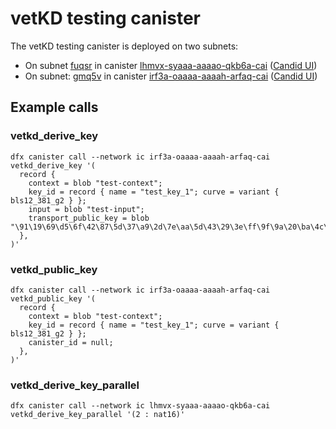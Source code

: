 # vetKD testing canister

The vetKD testing canister is deployed on two subnets:

* On subnet [fuqsr](https://dashboard.internetcomputer.org/subnet/fuqsr-in2lc-zbcjj-ydmcw-pzq7h-4xm2z-pto4i-dcyee-5z4rz-x63ji-nae) in canister [lhmvx-syaaa-aaaao-qkb6a-cai](https://dashboard.internetcomputer.org/canister/lhmvx-syaaa-aaaao-qkb6a-cai) ([Candid UI](https://a4gq6-oaaaa-aaaab-qaa4q-cai.raw.icp0.io/?id=lhmvx-syaaa-aaaao-qkb6a-cai))
* On subnet: [gmq5v](https://dashboard.internetcomputer.org/subnet/gmq5v-hbozq-uui6y-o55wc-ihop3-562wb-3qspg-nnijg-npqp5-he3cj-3ae) in canister [irf3a-oaaaa-aaaah-arfaq-cai](https://dashboard.internetcomputer.org/canister/irf3a-oaaaa-aaaah-arfaq-cai) ([Candid UI](https://a4gq6-oaaaa-aaaab-qaa4q-cai.raw.icp0.io/?id=irf3a-oaaaa-aaaah-arfaq-cai))

## Example calls

### vetkd_derive_key
```
dfx canister call --network ic irf3a-oaaaa-aaaah-arfaq-cai vetkd_derive_key '(
  record {
    context = blob "test-context";
    key_id = record { name = "test_key_1"; curve = variant { bls12_381_g2 } };
    input = blob "test-input";
    transport_public_key = blob "\91\19\69\d5\6f\42\87\5d\37\a9\2d\7e\aa\5d\43\29\3e\ff\9f\9a\20\ba\4c\60\52\3e\70\a6\95\ea\ea\de\b7\21\65\9b\52\a4\9d\74\e6\78\41\ad\19\03\3a\12";
  },
)'
```

### vetkd_public_key
```
dfx canister call --network ic irf3a-oaaaa-aaaah-arfaq-cai vetkd_public_key '(
  record {
    context = blob "test-context";
    key_id = record { name = "test_key_1"; curve = variant { bls12_381_g2 } };
    canister_id = null;
  },
)'
```

### vetkd_derive_key_parallel
```
dfx canister call --network ic lhmvx-syaaa-aaaao-qkb6a-cai vetkd_derive_key_parallel '(2 : nat16)'
```